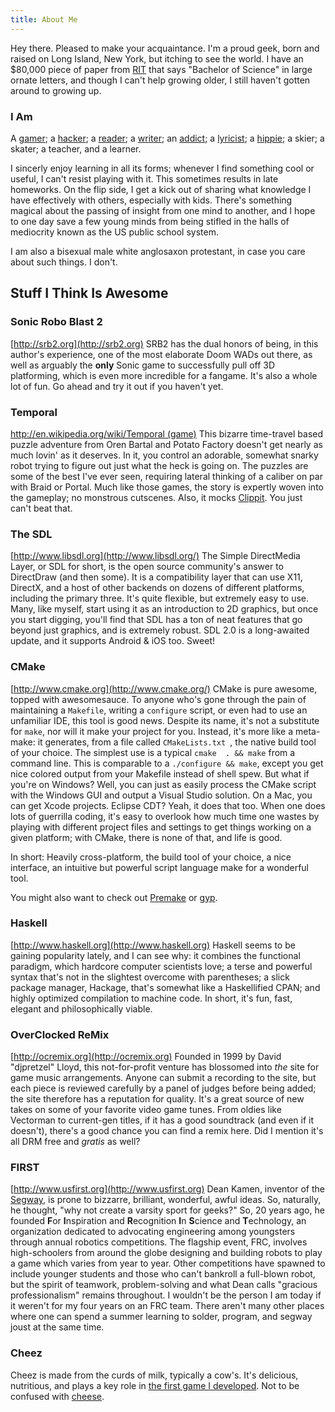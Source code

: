 ```yaml
---
title: About Me
---
```


Hey there. Pleased to make your acquaintance. I'm a proud geek, born 
and raised on Long Island, New York, but itching to see the world. I 
have an $80,000 piece of paper from [RIT](http://www.rit.edu) that says 
"Bachelor of Science" in large ornate letters, and though I 
can't help growing older, I still haven't gotten around to growing up. 

### I Am ###
A [gamer](http://backloggery.com); 
a [hac](http://en.wikipedia.org/wiki/Footbag)[ker](http://en.wikipedia.org/wiki/Computer_Programming); 
a [reader](http://www.multivax.com/last_question.html);
a [writer](/tidbits/arrgh.md);
an [addict](http://en.wikipedia.org/wiki/Mountain_Dew); 
a [lyricist](http://www.amiright.com/parody/80s/bryanadams25.shtml); 
a [hippie](http://www.ecogeek.org/);
a skier; a skater;
a teacher, and a learner. 

I sincerly enjoy learning in all its forms; whenever 
I find something cool or useful, I can't resist playing with it. This 
sometimes results in late homeworks. On the flip side, I get a kick out of 
sharing what knowledge I have effectively with others, especially with kids. 
There's something magical about the passing of insight from one mind to 
another, and I hope to one day save a few young minds from being stifled in the 
halls of mediocrity known as the US public school system.

I am also a bisexual male white anglosaxon protestant, in case you care about such things. I don't.

## Stuff I Think Is Awesome

### Sonic Robo Blast 2 ###
[http://srb2.org](http://srb2.org)
SRB2 has the dual honors of being, in this author's experience, one of the most elaborate Doom WADs out there, as well as arguably the **only** Sonic game to successfully pull off 3D platforming, which is even more incredible for a fangame. It's also a whole lot of fun. Go ahead and try it out if you haven't yet.

### Temporal ###
[http://en.wikipedia.org/wiki/Temporal (game)](http://en.wikipedia.org/wiki/Temporal_%28video_game%29)
This bizarre time-travel based puzzle adventure from Oren Bartal and 
Potato Factory doesn't get nearly as much lovin' as it deserves. In it, you 
control an adorable, somewhat snarky robot trying to figure out just what the 
heck is going on. The puzzles are some of the best I've ever seen, requiring 
lateral thinking of a caliber on par with Braid or Portal. Much
like those games, the story is expertly woven into the gameplay; no monstrous 
cutscenes.  Also, it mocks [Clippit](https://en.wikipedia.org/wiki/Clippit). You 
just can't beat that.

###  The SDL ### 
[http://www.libsdl.org](http://www.libsdl.org/)
The Simple DirectMedia Layer, or SDL for short, is the open source 
community's answer to DirectDraw (and then some). It is a compatibility layer 
that can use X11, DirectX, and a host of other backends on dozens of different 
platforms, including the primary three. It's quite flexible, but extremely 
easy to use.  Many, like myself, start using it as an introduction to 2D 
graphics, but once you start digging, you'll find that SDL has a ton of neat 
features that go beyond just graphics, and is extremely robust. SDL 2.0 is a 
long-awaited update, and it supports Android & iOS too. Sweet!

### CMake ###
[http://www.cmake.org](http://www.cmake.org/)
CMake is pure awesome, topped with awesomesauce. To anyone who's gone through
the pain of maintaining a `Makefile`, writing a `configure` script, or even
had to use an unfamiliar IDE, this tool is good news. Despite its name, it's 
not a substitute for `make`, nor will it make your project for you. Instead, 
it's more like a meta-make: it generates, from a file called `CMakeLists.txt
`, the native build tool of your choice. The simplest use is a typical `cmake 
. && make` from a command line. This is comparable to a `./configure && make`, 
except you get nice colored output from your Makefile instead of shell spew. 
But what if you're on Windows? Well, you can just as easily process the CMake 
script with the Windows GUI and output a Visual Studio solution. On a Mac, you 
can get Xcode projects. Eclipse CDT? Yeah, it does that too. When one does lots 
of guerrilla coding, it's easy to overlook how much time one wastes by playing 
with different project files and settings to get things working on a 
given platform; with CMake, there is none of that, and life is good.

In short: Heavily cross-platform, the build tool of your choice, a nice
interface, an intuitive but powerful script language make for a wonderful tool.

You might also want to check out [Premake](http://industriousone.com/what-premake) or [gyp](http://code.google.com/p/gyp/).

### Haskell ###
[http://www.haskell.org](http://www.haskell.org)
Haskell seems to be gaining popularity lately, and I can see why: it combines
the functional paradigm, which hardcore computer scientists love; a terse
and powerful syntax that's not in the slightest overcome with parentheses; a
slick package manager, Hackage, that's somewhat like a Haskellified CPAN; and
highly optimized compilation to machine code. In short, it's fun, fast, 
elegant and philosophically viable. 

### OverClocked ReMix ###
[http://ocremix.org](http://ocremix.org)
Founded in 1999 by David "djpretzel" Lloyd, this not-for-profit venture has 
blossomed into *the* site for game music arrangements. Anyone can submit a 
recording to the site, but each piece is reviewed carefully by a panel of 
judges before being added; the site therefore has a reputation for quality.
It's a great source of new takes on some of your favorite video game tunes. 
From oldies like Vectorman to current-gen titles, if it has a good soundtrack
(and even if it doesn't), there's a good chance you can find a remix here. Did
I mention it's all DRM free and *gratis* as well?

### FIRST ###
[http://www.usfirst.org](http://www.usfirst.org)
Dean Kamen, inventor of the [Segway](http://www.segway.com), is prone to
bizzarre, brilliant, wonderful, awful ideas. So, naturally, he thought, "why
not create a varsity sport for geeks?" So, 20 years ago, he founded **F**or
**I**nspiration and **R**ecognition **I**n **S**cience and **T**echnology, an 
organization dedicated to advocating engineering among youngsters through
annual robotics competitions. The flagship event, FRC, involves high-schoolers
from around the globe designing and building robots to play a game which
varies from year to year. Other competitions have spawned to include younger 
students and those who can't bankroll a full-blown robot, but the spirit of 
teamwork, problem-solving and what Dean calls "gracious professionalism"
remains throughout. I wouldn't be the person I am today if it weren't for my
four years on an FRC team. There aren't many other places where one can spend
a summer learning to solder, program, and segway joust at the same time.

### Cheez ###
Cheez is made from the curds of milk, typically a cow's. It's delicious, nutritious, and plays a key role in [the first game I developed](/projects/cheezus). Not to be confused with [cheese]( http://wiki.teamliquid.net/starcraft2/Cheese). 

